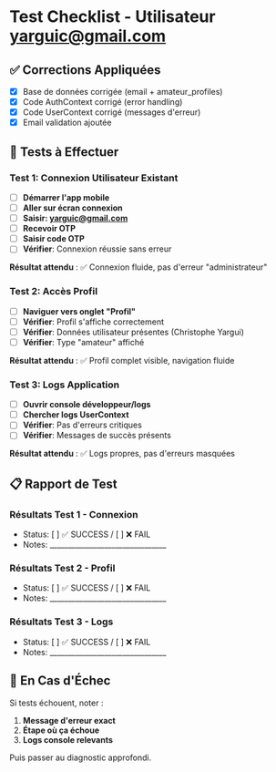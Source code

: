 # Test Checklist - Utilisateur yarguic@gmail.com

## ✅ Corrections Appliquées
- [x] Base de données corrigée (email + amateur_profiles)
- [x] Code AuthContext corrigé (error handling)
- [x] Code UserContext corrigé (messages d'erreur)
- [x] Email validation ajoutée

## 🧪 Tests à Effectuer

### Test 1: Connexion Utilisateur Existant
- [ ] **Démarrer l'app mobile**
- [ ] **Aller sur écran connexion**
- [ ] **Saisir: yarguic@gmail.com**
- [ ] **Recevoir OTP**
- [ ] **Saisir code OTP**
- [ ] **Vérifier**: Connexion réussie sans erreur

**Résultat attendu** : ✅ Connexion fluide, pas d'erreur "administrateur"

### Test 2: Accès Profil
- [ ] **Naviguer vers onglet "Profil"**
- [ ] **Vérifier**: Profil s'affiche correctement
- [ ] **Vérifier**: Données utilisateur présentes (Christophe Yargui)
- [ ] **Vérifier**: Type "amateur" affiché

**Résultat attendu** : ✅ Profil complet visible, navigation fluide

### Test 3: Logs Application
- [ ] **Ouvrir console développeur/logs**
- [ ] **Chercher logs UserContext**
- [ ] **Vérifier**: Pas d'erreurs critiques
- [ ] **Vérifier**: Messages de succès présents

**Résultat attendu** : ✅ Logs propres, pas d'erreurs masquées

## 📋 Rapport de Test

### Résultats Test 1 - Connexion
- Status: [ ] ✅ SUCCESS / [ ] ❌ FAIL
- Notes: ________________________________

### Résultats Test 2 - Profil  
- Status: [ ] ✅ SUCCESS / [ ] ❌ FAIL
- Notes: ________________________________

### Résultats Test 3 - Logs
- Status: [ ] ✅ SUCCESS / [ ] ❌ FAIL  
- Notes: ________________________________

## 🚨 En Cas d'Échec

Si tests échouent, noter :
1. **Message d'erreur exact**
2. **Étape où ça échoue**
3. **Logs console relevants**

Puis passer au diagnostic approfondi.